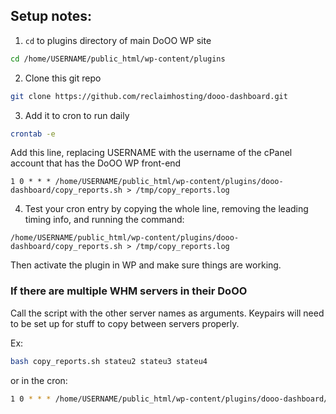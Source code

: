 ## Setup notes:

1. `cd` to plugins directory of main DoOO WP site
```bash
cd /home/USERNAME/public_html/wp-content/plugins
```

2. Clone this git repo
```bash
git clone https://github.com/reclaimhosting/dooo-dashboard.git
```

3. Add it to cron to run daily
```bash
crontab -e
```

Add this line, replacing USERNAME with the username of the cPanel account that has the DoOO WP front-end

```
1 0 * * * /home/USERNAME/public_html/wp-content/plugins/dooo-dashboard/copy_reports.sh > /tmp/copy_reports.log
```

4. Test your cron entry by copying the whole line, removing the leading timing info, and running the command:

```
/home/USERNAME/public_html/wp-content/plugins/dooo-dashboard/copy_reports.sh > /tmp/copy_reports.log
```

Then activate the plugin in WP and make sure things are working.

### If there are multiple WHM servers in their DoOO
Call the script with the other server names as arguments. Keypairs will need to be set up for stuff to copy between servers properly.

Ex:
```bash
bash copy_reports.sh stateu2 stateu3 stateu4
```

or in the cron:
```bash
1 0 * * * /home/USERNAME/public_html/wp-content/plugins/dooo-dashboard/copy_reports.sh stateu2 stateu3 stateu4 > /tmp/copy_reports.log 2>&1
```